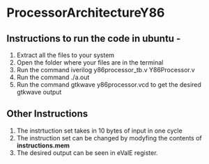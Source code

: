 # ProcessorArchitectureY86

## Instructions to run the code in ubuntu -

1. Extract all the files to your system
1. Open the folder where your files are in the terminal
1. Run the command iverilog y86processor_tb.v Y86Processor.v
1. Run the command ./a.out
1. Run the command gtkwave y86processor.vcd to get the desired gtkwave output

## Other Instructions 

1. The instrtuction set takes in 10 bytes of input in one cycle 
1. The instruction set can be changed by modyfing the contents 
of __instructions.mem__
1. The desired output can be seen in eValE register. 